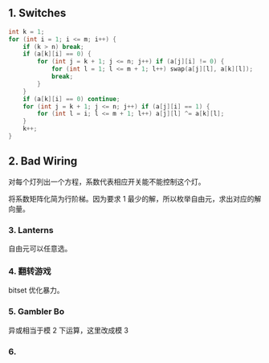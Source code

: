 ## 1.  Switches

```cpp
int k = 1;
for (int i = 1; i <= m; i++) {
    if (k > n) break;
    if (a[k][i] == 0) {
        for (int j = k + 1; j <= n; j++) if (a[j][i] != 0) {
            for (int l = 1; l <= m + 1; l++) swap(a[j][l], a[k][l]);
            break;
        }
    }
    if (a[k][i] == 0) continue;
    for (int j = k + 1; j <= n; j++) if (a[j][i] == 1) {
        for (int l = i; l <= m + 1; l++) a[j][l] ^= a[k][l];
    }
    k++;
}
```

## 2. Bad Wiring

对每个灯列出一个方程，系数代表相应开关能不能控制这个灯。

将系数矩阵化简为行阶梯。因为要求 1 最少的解，所以枚举自由元，求出对应的解向量。



### 3. Lanterns

自由元可以任意选。

### 

### 4. 翻转游戏

bitset 优化暴力。



### 5.  Gambler Bo

异或相当于模 2 下运算，这里改成模 3



### 6.
